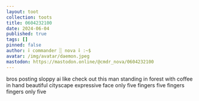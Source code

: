```yaml
---
layout: toot
collection: toots
title: 0604232100
date: 2024-06-04
published: true
tags: []
pinned: false
author: ⸸ commander ░ nova ⸸ :~$
avatar: /img/avatar/daemon.jpeg
mastodon: https://mastodon.online/@cmdr_nova/0604232100
---
```


bros posting sloppy ai like check out this man standing in forest with coffee in hand beautiful cityscape expressive face only five fingers five fingers fingers only five
